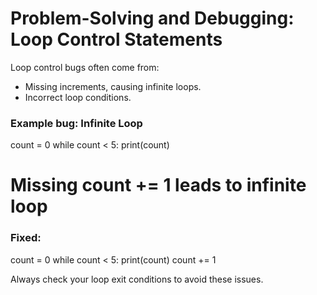 # Problem-Solving and Debugging: Loop Control Statements

Loop control bugs often come from:

- Missing increments, causing infinite loops.
- Incorrect loop conditions.

### Example bug: Infinite Loop

count = 0
while count < 5:
print(count)

# Missing count += 1 leads to infinite loop

### Fixed:

count = 0
while count < 5:
print(count)
count += 1

Always check your loop exit conditions to avoid these issues.
